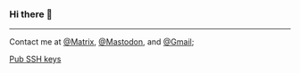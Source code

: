 ### Hi there 👋

---

Contact me at
[@Matrix](https://matrix.to/#/@ba343b1645d8de83ef687fb273c014bd16c9a79f26c7d9457605e6fa0ee2366c:matrix.org),
[@Mastodon](https://mastodon.social/@erven2016), and
[@Gmail](mailto://leiguihua2016@gmail.com);

[Pub SSH keys](/keys/sshkeys.pub.txt)
